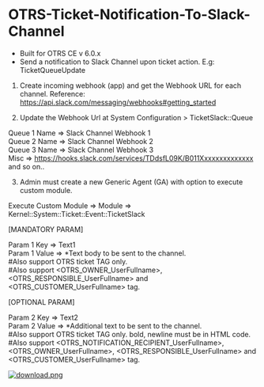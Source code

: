 # OTRS-Ticket-Notification-To-Slack-Channel
- Built for OTRS CE v 6.0.x
- Send a notification to Slack Channel upon ticket action. E.g: TicketQueueUpdate

1. Create incoming webhook (app) and get the Webhook URL for each channel. Reference: https://api.slack.com/messaging/webhooks#getting_started  

2. Update the Webhook Url at System Configuration > TicketSlack::Queue

Queue 1 Name => Slack Channel Webhook 1  
Queue 2 Name => Slack Channel Webhook 2  
Queue 3 Name => Slack Channel Webhook 3  
Misc => https://hooks.slack.com/services/TDdsfL09K/B011Xxxxxxxxxxxxxx  
and so on..

3. Admin must create a new Generic Agent (GA) with option to execute custom module.

Execute Custom Module => Module => Kernel::System::Ticket::Event::TicketSlack
	
[MANDATORY PARAM]

Param 1 Key => Text1  
Param 1 Value => *Text body to be sent to the channel.  
#Also support OTRS ticket TAG only.  
#Also support <OTRS_OWNER_UserFullname>, <OTRS_RESPONSIBLE_UserFullname> and <OTRS_CUSTOMER_UserFullname> tag.  
					 
[OPTIONAL PARAM]
	
Param 2 Key => Text2  
Param 2 Value => *Additional text to be sent to the channel.  
#Also support OTRS ticket TAG only. bold, newline must be in HTML code.  
#Also support <OTRS_NOTIFICATION_RECIPIENT_UserFullname>, <OTRS_OWNER_UserFullname>, <OTRS_RESPONSIBLE_UserFullname> and <OTRS_CUSTOMER_UserFullname> tag.


[![download.png](https://i.postimg.cc/KvPLgkSG/download.png)](https://postimg.cc/56tjht2T)
